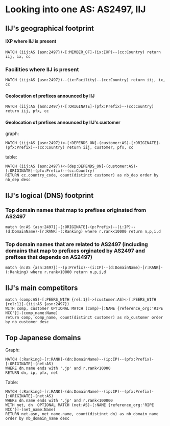 # Looking into one AS: AS2497, IIJ

## IIJ's geographical footprint
#### IXP where IIJ is present
```cypher
MATCH (iij:AS {asn:2497})-[:MEMBER_OF]-(ix:IXP)--(cc:Country) return iij, ix, cc
```

### Facilities where IIJ is present
```cypher
MATCH (iij:AS {asn:2497})--(ix:Facility)--(cc:Country) return iij, ix, cc
```

#### Geolocation of prefixes announced by IIJ
```cypher
MATCH (iij:AS {asn:2497})-[:ORIGINATE]-(pfx:Prefix)--(cc:Country) return iij, pfx, cc
```

#### Geolocation of prefixes announced by IIJ's customer
graph:
```cypher
MATCH (iij:AS {asn:2497})<-[:DEPENDS_ON]-(customer:AS)-[:ORIGINATE]-(pfx:Prefix)--(cc:Country) return iij, customer, pfx, cc
```
table:
```cypher
MATCH (iij:AS {asn:2497})<-[dep:DEPENDS_ON]-(customer:AS)-[:ORIGINATE]-(pfx:Prefix)--(cc:Country)
RETURN cc.country_code, count(distinct customer) as nb_dep order by nb_dep desc
```

## IIJ's logical (DNS) footprint
### Top domain names that map to prefixes originated from AS2497 
```cypher
match (n:AS {asn:2497})-[:ORIGINATE]-(p:Prefix)--(i:IP)--(d:DomainName)-[r:RANK]-(:Ranking) where r.rank<10000 return n,p,i,d
```

### Top domain names that are related to AS2497 (including domains that map to prefixes orginated by AS2497 and prefixes that depends on AS2497)
```cypher
match (n:AS {asn:2497})--(p:Prefix)--(i:IP)--(d:DomainName)-[r:RANK]-(:Ranking) where r.rank<10000 return n,p,i,d
```

## IIJ's main competitors
```cypher
match (comp:AS)-[:PEERS_WITH {rel:1}]->(customer:AS)<-[:PEERS_WITH {rel:1}]-(iij:AS {asn:2497})
WITH comp, customer OPTIONAL MATCH (comp)-[:NAME {reference_org:'RIPE NCC'}]-(comp_name:Name)
return comp, comp_name, count(distinct customer) as nb_customer order by nb_customer desc
```

## Top Japanese domains
Graph:
```cypher
MATCH (:Ranking)-[r:RANK]-(dn:DomainName)--(ip:IP)--(pfx:Prefix)-[:ORIGINATE]-(net:AS)
WHERE dn.name ends with '.jp' and r.rank<10000
RETURN dn, ip, pfx, net
```

Table:
```cypher
MATCH (:Ranking)-[r:RANK]-(dn:DomainName)--(ip:IP)--(pfx:Prefix)-[:ORIGINATE]-(net:AS)
WHERE dn.name ends with '.jp' and r.rank<100000
WITH net, dn  OPTIONAL MATCH (net:AS)-[:NAME {reference_org:'RIPE NCC'}]-(net_name:Name)
RETURN net.asn, net_name.name, count(distinct dn) as nb_domain_name order by nb_domain_name desc
```
